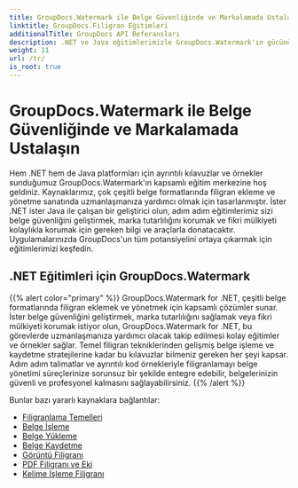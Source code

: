 ```yaml
---
title: GroupDocs.Watermark ile Belge Güvenliğinde ve Markalamada Ustalaşın
linktitle: GroupDocs.Filigran Eğitimleri
additionalTitle: GroupDocs API Referansları
description: .NET ve Java eğitimlerimizle GroupDocs.Watermark'ın gücünün kilidini açın. Belge güvenliği ve markalama için filigranlama tekniklerinde ustalaşın.
weight: 11
url: /tr/
is_root: true
---
```


# GroupDocs.Watermark ile Belge Güvenliğinde ve Markalamada Ustalaşın


Hem .NET hem de Java platformları için ayrıntılı kılavuzlar ve örnekler sunduğumuz GroupDocs.Watermark'ın kapsamlı eğitim merkezine hoş geldiniz. Kaynaklarımız, çok çeşitli belge formatlarında filigran ekleme ve yönetme sanatında uzmanlaşmanıza yardımcı olmak için tasarlanmıştır. İster .NET ister Java ile çalışan bir geliştirici olun, adım adım eğitimlerimiz sizi belge güvenliğini geliştirmek, marka tutarlılığını korumak ve fikri mülkiyeti kolaylıkla korumak için gereken bilgi ve araçlarla donatacaktır. Uygulamalarınızda GroupDocs'un tüm potansiyelini ortaya çıkarmak için eğitimlerimizi keşfedin.


## .NET Eğitimleri için GroupDocs.Watermark
{{% alert color="primary" %}}
GroupDocs.Watermark for .NET, çeşitli belge formatlarında filigran eklemek ve yönetmek için kapsamlı çözümler sunar. İster belge güvenliğini geliştirmek, marka tutarlılığını sağlamak veya fikri mülkiyeti korumak istiyor olun, GroupDocs.Watermark for .NET, bu görevlerde uzmanlaşmanıza yardımcı olacak takip edilmesi kolay eğitimler ve örnekler sağlar. Temel filigran tekniklerinden gelişmiş belge işleme ve kaydetme stratejilerine kadar bu kılavuzlar bilmeniz gereken her şeyi kapsar. Adım adım talimatlar ve ayrıntılı kod örnekleriyle filigranlamayı belge yönetimi süreçlerinize sorunsuz bir şekilde entegre edebilir, belgelerinizin güvenli ve profesyonel kalmasını sağlayabilirsiniz.
{{% /alert %}}

Bunlar bazı yararlı kaynaklara bağlantılar:
 
- [Filigranlama Temelleri](./net/watermarking-basics/)
- [Belge İşleme](./net/document-manipulation/)
- [Belge Yükleme](./net/document-loadings/)
- [Belge Kaydetme](./net/document-savings/)
- [Görüntü Filigranı](./net/image-watermarkings/)
- [PDF Filigranı ve Eki](./net/pdf-watermarking-attachments/)
- [Kelime İşleme Filigranı](./net/word-processing-watermarkings/)
